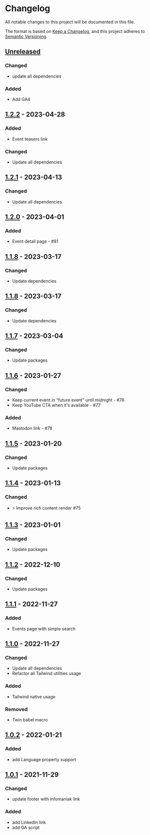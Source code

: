 # Changelog
All notable changes to this project will be documented in this file.

The format is based on [Keep a Changelog](https://keepachangelog.com/en/1.0.0/),
and this project adheres to [Semantic Versioning](https://semver.org/spec/v2.0.0.html).

## [Unreleased]
### Changed
- update all dependencies

### Added
- Add GA4

## [1.2.2] - 2023-04-28
### Added
- Event teasers link

### Changed
- Update all dependencies

## [1.2.1] - 2023-04-13
### Changed
- Update all dependencies

## [1.2.0] - 2023-04-01
### Added
- Event detail page - #81

## [1.1.8] - 2023-03-17
### Changed
- Update dependencies

## [1.1.8] - 2023-03-17
### Changed
- Update dependencies

## [1.1.7] - 2023-03-04
### Changed
- Update packages

## [1.1.6] - 2023-01-27
### Changed
- Keep current event in “future event” until midnight - #76
- Keep YouTube CTA when it's available - #77

### Added
- Mastodon link - #78

## [1.1.5] - 2023-01-20
### Changed
- Update packages

## [1.1.4] - 2023-01-13
### Changed
- ⚡ Improve rich content render #75

## [1.1.3] - 2023-01-01
### Changed
- Update packages

## [1.1.2] - 2022-12-10
### Changed
- Update packages

## [1.1.1] - 2022-11-27
### Added
- Events page with simple search

## [1.1.0] - 2022-11-27
### Changed
- Update all dependencies
- Refactor all Tailwind utilities usage

### Added
- Tailwind native usage

### Removed
- Twin babel macro

## [1.0.2] - 2022-01-21
### Added
- add Language property support

## [1.0.1] - 2021-11-29
### Changed
- update footer with infomaniak link

### Added
- add Linkedin link
- add GA script

[Unreleased]: https://github.com/webmardi/webmardi.ch/compare/v1.2.2...HEAD
[1.2.2]: https://github.com/webmardi/webmardi.ch/compare/v1.2.1...v1.2.2
[1.2.1]: https://github.com/webmardi/webmardi.ch/compare/v1.2.0...v1.2.1
[1.2.0]: https://github.com/webmardi/webmardi.ch/compare/v1.1.8...v1.2.0
[1.1.8]: https://github.com/webmardi/webmardi.ch/compare/v1.1.7...v1.1.8
[1.1.8]: https://github.com/webmardi/webmardi.ch/compare/v1.1.7...v1.1.8
[1.1.7]: https://github.com/webmardi/webmardi.ch/compare/v1.1.6...v1.1.7
[1.1.6]: https://github.com/webmardi/webmardi.ch/compare/v1.1.5...v1.1.6
[1.1.5]: https://github.com/webmardi/webmardi.ch/compare/v1.1.4...v1.1.5
[1.1.4]: https://github.com/webmardi/webmardi.ch/compare/v1.1.3...v1.1.4
[1.1.3]: https://github.com/webmardi/webmardi.ch/compare/v1.1.2...v1.1.3
[1.1.2]: https://github.com/webmardi/webmardi.ch/compare/v1.1.1...v1.1.2
[1.1.1]: https://github.com/webmardi/webmardi.ch/compare/v1.1.0...v1.1.1
[1.1.0]: https://github.com/webmardi/webmardi.ch/compare/v1.0.2...v1.1.0
[1.0.2]: https://github.com/webmardi/webmardi.ch/compare/v1.0.1...v1.0.2
[1.0.1]: https://github.com/webmardi/webmardi.ch/releases/tags/v1.0.1
